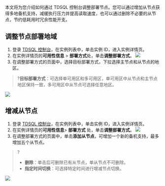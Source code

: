 本文将为您介绍如何通过 TDSQL 控制台调整部署节点。您可以通过增加从节点获得多地备机支持，减缓执行压力并提高读取速度，也可以通过删除不必要的从节点，节约低耗用时冗余性能开支。

## 调整节点部署地域
1. 登录  [TDSQL 控制台](https://console.cloud.tencent.com/tdsqld/instance-tdmysql)，在实例列表中，单击实例 ID，进入实例详情页。
2. 在实例详情页的**可用性信息** > **部署方式**处，单击**调整部署方式**。
![](https://qcloudimg.tencent-cloud.cn/raw/d7c71bf55da5dbcc905bc2ffb1719195.png)
3. 在调整部署方式的页面中，选择目标部署方式，下拉选择主节点和从节点的地区。
>?**目标部署方式**：可选择单可用区和多可用区，单可用区中从节点和主节点地区保持一致，多可用区中从节点可选择任意地区。
>
![](https://qcloudimg.tencent-cloud.cn/raw/89f4473183ac0ac6fd8bcee1affbbcda.png)

## 增减从节点
1. 登录  [TDSQL 控制台](https://console.cloud.tencent.com/tdsqld/instance-tdmysql)，在实例列表中，单击实例 ID，进入实例详情页。
2. 在实例详情页的**可用性信息**> **部署方式** 处，单击**调整部署方式**。
![](https://qcloudimg.tencent-cloud.cn/raw/d7c71bf55da5dbcc905bc2ffb1719195.png)
3. 在调整部署方式的页面中，单击**添加从节点**，可增加一个新的备机支持，最多增加五个从节点。
>?
>- **删除**：单击后可删除已有从节点，单从节点不可删除。
>- **指定时间切换**：可选择特定时间进行增减节点切换。
>
![](https://qcloudimg.tencent-cloud.cn/raw/00d30c45c51b01b5ba71f3b36b2b44f7.png)
